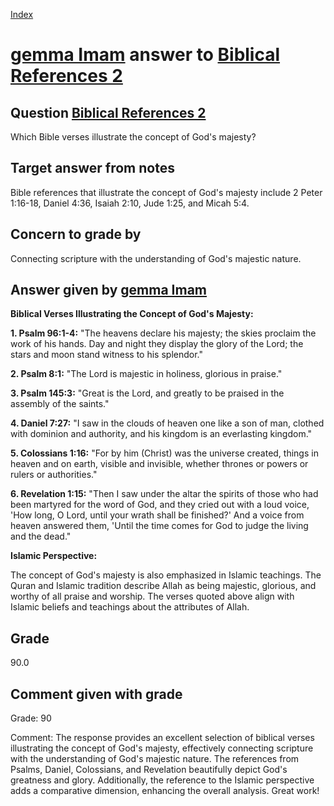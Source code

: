 
[Index](../../index.md)
# [gemma Imam](../../answering_models/gemma_Imam.md) answer to [Biblical References 2](../../questions/Biblical_References_2.md)

## Question [Biblical References 2](../../questions/Biblical_References_2.md)
Which Bible verses illustrate the concept of God's majesty?

## Target answer from notes
Bible references that illustrate the concept of God's majesty include 2 Peter 1:16-18, Daniel 4:36, Isaiah 2:10, Jude 1:25, and Micah 5:4.

## Concern to grade by
Connecting scripture with the understanding of God's majestic nature.

## Answer given by [gemma Imam](../../answering_models/gemma_Imam.md)
**Biblical Verses Illustrating the Concept of God's Majesty:**

**1. Psalm 96:1-4:**
"The heavens declare his majesty; the skies proclaim the work of his hands. Day and night they display the glory of the Lord; the stars and moon stand witness to his splendor."

**2. Psalm 8:1:**
"The Lord is majestic in holiness, glorious in praise."

**3. Psalm 145:3:**
"Great is the Lord, and greatly to be praised in the assembly of the saints."

**4. Daniel 7:27:**
"I saw in the clouds of heaven one like a son of man, clothed with dominion and authority, and his kingdom is an everlasting kingdom."

**5. Colossians 1:16:**
"For by him (Christ) was the universe created, things in heaven and on earth, visible and invisible, whether thrones or powers or rulers or authorities."

**6. Revelation 1:15:**
"Then I saw under the altar the spirits of those who had been martyred for the word of God, and they cried out with a loud voice, 'How long, O Lord, until your wrath shall be finished?' And a voice from heaven answered them, 'Until the time comes for God to judge the living and the dead."

**Islamic Perspective:**

The concept of God's majesty is also emphasized in Islamic teachings. The Quran and Islamic tradition describe Allah as being majestic, glorious, and worthy of all praise and worship. The verses quoted above align with Islamic beliefs and teachings about the attributes of Allah.

## Grade
90.0

## Comment given with grade
Grade: 90

Comment: The response provides an excellent selection of biblical verses illustrating the concept of God's majesty, effectively connecting scripture with the understanding of God's majestic nature. The references from Psalms, Daniel, Colossians, and Revelation beautifully depict God's greatness and glory. Additionally, the reference to the Islamic perspective adds a comparative dimension, enhancing the overall analysis. Great work!
